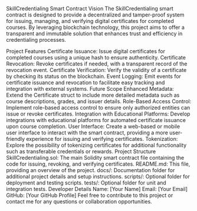 SkillCredentialing Smart Contract
Vision
The SkillCredentialing smart contract is designed to provide a decentralized and tamper-proof system for issuing, managing, and verifying digital certificates for completed courses. By leveraging blockchain technology, this project aims to offer a transparent and immutable solution that enhances trust and efficiency in credentialing processes.

Project Features
Certificate Issuance: Issue digital certificates for completed courses using a unique hash to ensure authenticity.
Certificate Revocation: Revoke certificates if needed, with a transparent record of the revocation event.
Certificate Verification: Verify the validity of a certificate by checking its status on the blockchain.
Event Logging: Emit events for certificate issuance and revocation to facilitate easy tracking and integration with external systems.
Future Scope
Enhanced Metadata: Extend the Certificate struct to include more detailed metadata such as course descriptions, grades, and issuer details.
Role-Based Access Control: Implement role-based access control to ensure only authorized entities can issue or revoke certificates.
Integration with Educational Platforms: Develop integrations with educational platforms for automated certificate issuance upon course completion.
User Interface: Create a web-based or mobile user interface to interact with the smart contract, providing a more user-friendly experience for issuing and verifying certificates.
Tokenization: Explore the possibility of tokenizing certificates for additional functionality such as transferable credentials or rewards.
Project Structure
SkillCredentialing.sol: The main Solidity smart contract file containing the code for issuing, revoking, and verifying certificates.
README.md: This file, providing an overview of the project.
docs/: Documentation folder for additional project details and setup instructions.
scripts/: Optional folder for deployment and testing scripts.
tests/: Optional folder for unit and integration tests.
Developer Details
Name: [Your Name]
Email: [Your Email]
GitHub: [Your GitHub Profile]
Feel free to contribute to this project or contact me for any questions or collaboration opportunities.
